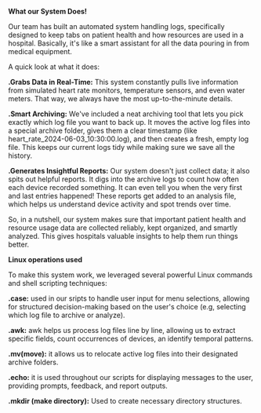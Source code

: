 __What our System Does!__

Our team has built an automated system handling logs, specifically designed to keep tabs on patient health and how resources are used in a hospital. Basically, it's like a smart assistant for all the data pouring in from medical equipment.

A quick look at what it does:

__.Grabs Data in Real-Time:__ This system constantly pulls live information from simulated heart rate monitors, temperature sensors, and even water meters. That way, we always have the most up-to-the-minute details.

__.Smart Archiving:__ We've included a neat archiving tool that lets you pick exactly which log file you want to back up. It moves the active log files into a special archive folder, gives them a clear timestamp (like heart_rate_2024-06-03_10:30:00.log), and then creates a fresh, empty log file. This keeps our current logs tidy while making sure we save all the history.

__.Generates Insightful Reports:__  Our system doesn't just collect data; it also spits out helpful reports. It digs into the archive logs to count how often each device recorded something. It can even tell you when the very first and last entries happened! These reports get added to an analysis file, which helps us understand device activity and spot trends over time.

So, in a nutshell, our system makes sure that important patient health and resource usage data are collected reliably, kept organized, and smartly analyzed. This gives hospitals valuable insights to help them run things better.


__Linux operations used__ 

To make this system work, we leveraged several powerful Linux commands and shell scripting techniques:

__.case:__ used in our sripts to handle user input for menu selections, allowing for structured decision-making based on the user's choice (e.g, selecting which log file to archive or analyze).

__.awk:__ awk helps us process log files line by line, allowing us to extract specific fields, count occurrences of devices, an identify temporal patterns.

__.mv(move):__ it allows us to relocate active log files into their designated archive folders.

__.echo:__ it is used throughout our scripts for displaying messages to the user, providing prompts, feedback, and report outputs.

__.mkdir (make directory):__ Used to create necessary directory structures.
